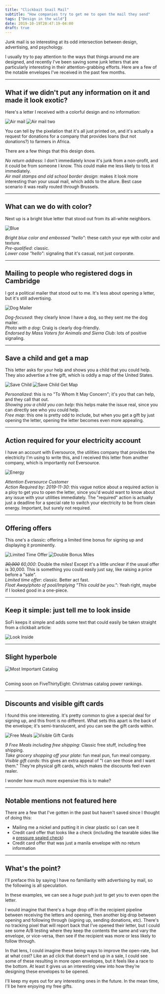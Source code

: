 ```yaml
---
title: "Clickbait Snail Mail"
subtitle: "How companies try to get me to open the mail they send"
tags: ["Design in the wild"]
date: 2019-10-19T20:47:19-04:00
draft: true
---
```


Junk mail is so interesting at its odd intersection between design, advertising, and psychology.

I usually try to pay attention to the ways that things around me are designed, and recently I've been saving some junk letters that are particularly interesting in their attention-grabbing efforts. Here are a few of the notable envelopes I've received in the past few months.

-----

## What if we didn't put any information on it and made it look exotic?

Here's a letter I received with a colorful design and no information:

![Air mail](air-mail-1.png)
![Air mail two](air-mail-2.JPG)

You can tell by the pixelation that it's all just printed on, and it's actually a request for donations for a company that provides loans (but not donations?) to farmers in Africa.

There are a few things that this design does.

*No return address*: I don't immediately know it's junk from a non-profit, and it could be from someone I know. This could make me less likely to toss it immediately.
<br>
*Air mail stamps and old school border design*: makes it look more interesting than your usual mail, which adds to the allure. Best case scenario it was really routed through Brussels.


------

## What can we do with color?

Next up is a bright blue letter that stood out from its all-white neighbors.

![Blue](blueeeee.png)

*Bright blue color and embossed "hello"*: these catch your eye with color and texture.
<br>
*Pre-qualified*: classic.
<br>
*Lower case "hello"*: signaling that it's casual, not just corporate.


------

## Mailing to people who registered dogs in Cambridge

I got a political mailer that stood out to me. It's less about opening a letter, but it's still advertising.

![Dog Mailer](dog-mailer.JPG)

*Dog-focused*: they clearly know I have a dog, so they sent me the dog mailer.
<br>
*Photo with a dog*: Craig is clearly dog-friendly.
<br>
*Endorsed by Mass Voters for Animals and Sierra Club*: lots of positive signaling.

------

## Save a child **and** get a map

This letter asks for your help and shows you a child that you could help. They also advertise a free gift, which is oddly a map of the United States.

![Save Child](save-child.png)
![Save Child Get Map](save-child-and-get-map.JPG)

*Personalized*: this is no "To Whom It May Concern"; it's *you* that can help, and they call that out.
<br>
*Showing you a child you can help*: this helps make the issue real, since you can directly see who you could help.
<br>
*Free map*: this one is pretty odd to include, but when you get a gift by just opening the letter, opening the letter becomes even more appealing.

------

## Action required for your electricity account

I have an account with Eversource, the utilities company that provides the electricity I'm using to write this, and I received this letter from another company, which is importantly *not* Eversource.

![Energy](energy.png)
<br>

*Attention Eversource Customer*
<br>
*Action Required by: 2019-11-30*: this vague notice about a required action is a ploy to get you to open the letter, since you'd would want to know about any issue with your utilities immediately. The "required" action is actually just a deadline for a special rate to switch your electricity to be from clean energy. Important, but surely not required.

------

## Offering offers

This one's a classic: offering a limited time bonus for signing up and displaying it prominently.

![Limited Time Offer](limited-time-offer.png)
![Double Bonus Miles](double-bonus-miles.JPG)

*~~30,000~~ 60,000*: Double the miles! Except it's a little unclear if the usual offer is 30,000. This is something you could easily just say, like raising a price before a "sale".
<br>
*Limited time offer*: classic. Better act fast.
<br>
*Float Away/photo of pool/Implying "This could be you."*: Yeah right, maybe if I looked good in a one-piece.

------

## Keep it simple: just tell me to look inside

SoFi keeps it simple and adds some text that could easily be taken straight from a clickbait article:

![Look Inside](look-inside.png)

------

## Slight hyperbole

![Most Important Catalog](most-important-catalog.JPG)

<br>
Coming soon on FiveThirtyEight: Christmas catalog power rankings.

------

## Discounts and visible gift cards

I found this one interesting. It's pretty common to give a special deal for signing up, and this front is no different. What sets this apart is the back of the envelope; it's semi-translucent, and you can see the gift cards within.

![Free Meals](free-meals.png)
![Visible Gift Cards](visible-gift-cards.JPG)

*9 Free Meals including free shipping*: Classic free stuff, including free shipping.
<br>
*Take grocery shopping off your plate*: fun meal pun, fun meal company.
<br>
*Visible gift cards*: this gives an extra appeal of "I can see those and I want them." They're physical gift cards, which makes the discounts feel even realer.


I wonder how much more expensive this is to make?

------

## Notable mentions not featured here

There are a few that I've gotten in the past but haven't saved since I thought of doing this:

* Mailing me a nickel and putting it in clear plastic so I can see it
* Credit card offer that looks like a check (including the tearable sides like a [pressure sealed check](https://www.google.com/search?tbm=isch&sxsrf=ACYBGNRrjTlgv-0FYhRZsz9KaUpPwvA14Q%3A1571534689750&source=hp&biw=1440&bih=798&ei=YberXYSYK8qm_Qb7go_YDA&q=pressure+seal+check&oq=pressure+seal+check&gs_l=img.3..35i39j0l2j0i24l2.898.2705..2835...0.0..0.154.1431.18j1......0....1..gws-wiz-img.......0i131j0i8i30.P6LZIDeYEY4&ved=0ahUKEwjEzLr31qnlAhVKU98KHXvBA8sQ4dUDCAY&uact=5))
* Credit card offer that was just a manila envelope with no return information

------

## What's the point?

I'll preface this by saying I have no familiarity with advertising by mail, so the following is all speculation.

In these examples, we can see a *huge* push just to get you to even open the letter.

I would imagine that there's a huge drop off in the recipient pipeline between receiving the letters and opening, then another big drop between opening and following through (signing up, sending donations, etc). There's no tracking pixel that will report back that I've opened their letter, but I could see some A/B testing where they keep the contents the same and vary the envelope, or vice-versa, then see if the recipient was more or less likely to follow through.

In that lens, I could imagine these being ways to improve the open-rate, but at what cost? Like an ad click that doesn't end up in a sale, I could see some of these resulting in more open envelopes, but it feels like a race to the bottom. At least it gives us an interesting view into how they're designing these envelopes to be opened.

I'll keep my eyes out for any interesting ones in the future. In the mean time, I'll be here enjoying my free gifts.